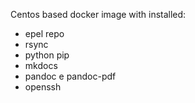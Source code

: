 Centos based docker image with installed:

- epel repo
- rsync
- python pip
- mkdocs
- pandoc e pandoc-pdf
- openssh

